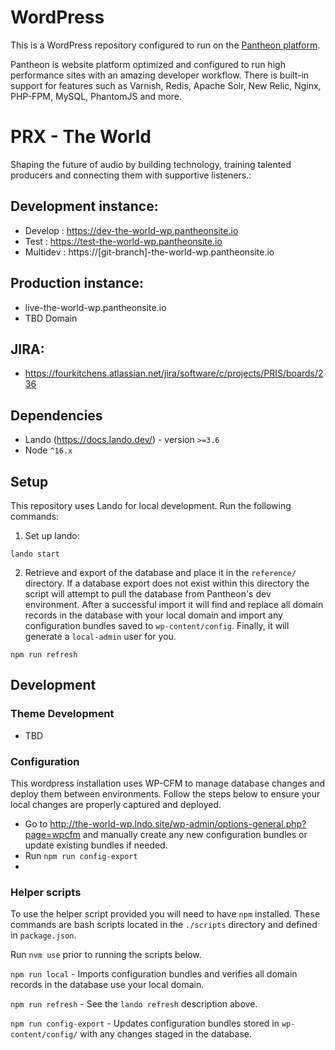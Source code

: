 # WordPress

This is a WordPress repository configured to run on the [Pantheon platform](https://pantheon.io).

Pantheon is website platform optimized and configured to run high performance sites with an amazing developer workflow. There is built-in support for features such as Varnish, Redis, Apache Solr, New Relic, Nginx, PHP-FPM, MySQL, PhantomJS and more. 

# PRX - The World

Shaping the future of audio by building technology, training talented producers and connecting them with supportive listeners.:


## Development instance:

- Develop : https://dev-the-world-wp.pantheonsite.io
- Test : https://test-the-world-wp.pantheonsite.io
- Multidev : https://[git-branch]-the-world-wp.pantheonsite.io


## Production instance:

- live-the-world-wp.pantheonsite.io
- TBD Domain


## JIRA:

- https://fourkitchens.atlassian.net/jira/software/c/projects/PRIS/boards/236


## Dependencies

- Lando (https://docs.lando.dev/) - version `>=3.6`
- Node `^16.x`


## Setup

This repository uses Lando for local development. Run the following commands:

1. Set up lando:

`lando start`

2. Retrieve and export of the database and place it in the `reference/` directory. If a database export does not exist within this directory the script will attempt to pull the database from Pantheon's dev environment. After a successful import it will find and replace all domain records in the database with your local domain and import any configuration bundles saved to `wp-content/config`. Finally, it will generate a `local-admin` user for you.

`npm run refresh`


## Development

### Theme Development

- TBD
### Configuration

This wordpress installation uses WP-CFM to manage database changes and deploy them between environments. Follow the steps below to ensure your local changes are properly captured and deployed.

- Go to http://the-world-wp.lndo.site/wp-admin/options-general.php?page=wpcfm and manually create any new configuration bundles or update existing bundles if needed.
- Run `npm run config-export`
-

### Helper scripts

To use the helper script provided you will need to have `npm` installed. These commands are bash scripts located in the `./scripts` directory and defined in `package.json`.

Run `nvm use` prior to running the scripts below.

`npm run local` - Imports configuration bundles and verifies all domain records in the database use your local domain.

`npm run refresh` - See the `lando refresh` description above.

`npm run config-export` - Updates configuration bundles stored in `wp-content/config/` with any changes staged in the database.

